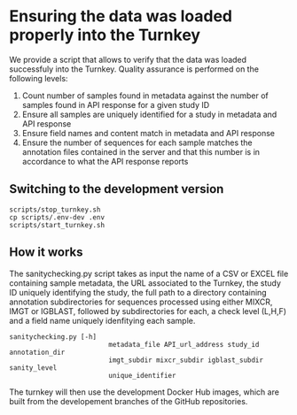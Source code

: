 # Ensuring the data was loaded properly into the Turnkey

We provide a script that allows to verify that the data was loaded successfuly into the Turnkey. Quality assurance is performed on the following levels:

1) Count number of samples found in metadata against the number of samples found in API response for a given study ID
2) Ensure all samples are uniquely identified for a study in metadata and API response
3) Ensure field names and content match in metadata and API response
4) Ensure the number of sequences for each sample matches the annotation files contained in the server and that this number is in accordance to what the API response reports

## Switching to the development version

```
scripts/stop_turnkey.sh
cp scripts/.env-dev .env
scripts/start_turnkey.sh 
```

## How it works

The sanitychecking.py script takes as input the name of a CSV or EXCEL file containing sample metadata, the URL associated to the Turnkey, the study ID uniquely identifying the study, the full path to a directory containing annotation subdirectories for sequences processed using either MIXCR, IMGT or IGBLAST, followed by subdirectories for each, a check level (L,H,F) and a field name uniquely idenfitying each sample.


```
sanitychecking.py [-h]
                         metadata_file API_url_address study_id annotation_dir
                         imgt_subdir mixcr_subdir igblast_subdir sanity_level
                         unique_identifier
```



The turnkey will then use the development Docker Hub images, which are built from the developement branches of the GitHub repositories.


